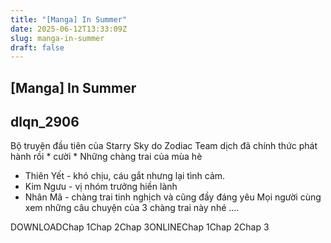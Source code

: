 ```yaml
---
title: "[Manga] In Summer"
date: 2025-06-12T13:33:09Z
slug: manga-in-summer
draft: false
---
```


## [Manga] In Summer

## dlqn_2906

Bộ truyện đầu tiên của Starry Sky do Zodiac Team dịch đã chính thức phát hành rồi * cười *
Những chàng trai của mùa hè
- Thiên Yết - khó chịu, cáu gắt nhưng lại tình cảm.
- Kim Ngưu - vị nhóm trưởng hiền lành
- Nhân Mã - chàng trai tinh nghịch và cũng đầy đáng yêu
Mọi người cùng xem những câu chuyện của 3 chàng trai này nhé ....
	
 
 DOWNLOADChap 1Chap 2Chap 3ONLINEChap 1Chap 2Chap 3